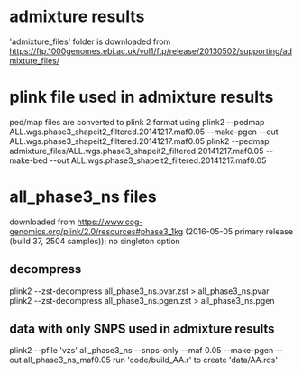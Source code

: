 
# admixture results
'admixture_files' folder is downloaded from 
https://ftp.1000genomes.ebi.ac.uk/vol1/ftp/release/20130502/supporting/admixture_files/

# plink file used in admixture results
ped/map files are converted to plink 2 format using
plink2 --pedmap ALL.wgs.phase3_shapeit2_filtered.20141217.maf0.05 --make-pgen --out ALL.wgs.phase3_shapeit2_filtered.20141217.maf0.05
plink2 --pedmap admixture_files/ALL.wgs.phase3_shapeit2_filtered.20141217.maf0.05 --make-bed --out ALL.wgs.phase3_shapeit2_filtered.20141217.maf0.05


# all_phase3_ns files
downloaded from https://www.cog-genomics.org/plink/2.0/resources#phase3_1kg
(2016-05-05 primary release (build 37, 2504 samples)); no singleton option

## decompress 
plink2 --zst-decompress all_phase3_ns.pvar.zst > all_phase3_ns.pvar
plink2 --zst-decompress all_phase3_ns.pgen.zst > all_phase3_ns.pgen

## data with only SNPS used in admixture results
plink2 --pfile 'vzs' all_phase3_ns --snps-only --maf 0.05 --make-pgen --out all_phase3_ns_maf0.05
run 'code/build_AA.r' to create 'data/AA.rds'
